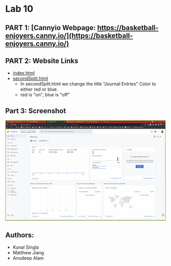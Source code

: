 # Lab 10

## PART 1: [Cannyio Webpage: https://basketball-enjoyers.canny.io/](https://basketball-enjoyers.canny.io/)


## PART 2: Website Links

- [index.html](https://tekunalogy.com/Lab10)
- [secondSplit.html](https://tekunalogy.com/Lab10/secondSplit.html)
    - In secondSplit.html we change the title "Journal Entries" Color to either red or blue.
    - red is "on", blue is "off"

## Part 3: Screenshot
<img src="Lab-10-Part-3.jpg" />

## Authors:

- Kunal Singla
- Matthew Jiang
- Anudeep Alam
